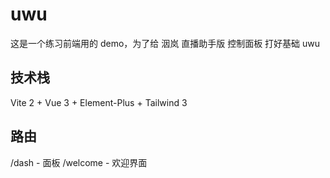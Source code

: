 # uwu

这是一个练习前端用的 demo，为了给 洇岚 直播助手版 控制面板 打好基础 uwu

## 技术栈

Vite 2 + Vue 3 + Element-Plus + Tailwind 3

## 路由

/dash - 面板
/welcome - 欢迎界面